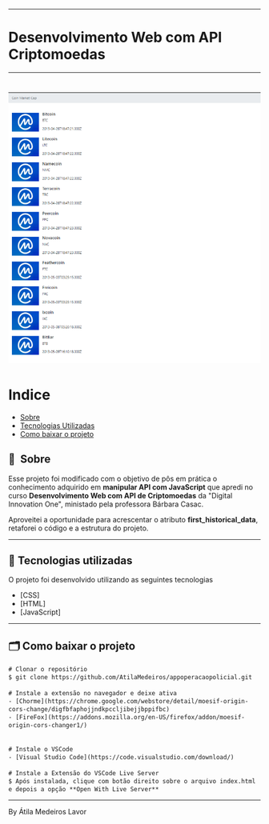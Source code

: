 
---
# Desenvolvimento Web com API Criptomoedas
---

<h1>
    <img src="https://github.com/AtilaMedeiros/criptomoedasAPI-HTML-JavaScript/blob/main/img/web-list.png">
</h1>


# Indice

- [Sobre](#-sobre)
- [Tecnologias Utilizadas](#-tecnologias-utilizadas)
- [Como baixar o projeto](#-como-baixar-o-projeto)

## 🔖&nbsp; Sobre

Esse projeto foi modificado com o objetivo de pôs em prática o conhecimento adquirido em **manipular API com JavaScript** que apredi no curso **Desenvolvimento Web com API de Criptomoedas** da "Digital Innovation One",  ministado pela professora Bárbara Casac. 

Aproveitei a oportunidade para acrescentar o atributo **first_historical_data**, retaforei o código e a estrutura do projeto.

---

## 🚀 Tecnologias utilizadas

O projeto foi desenvolvido utilizando as seguintes tecnologias

- [CSS]
- [HTML]
- [JavaScript]

---

## 🗂 Como baixar o projeto



    # Clonar o repositório
    $ git clone https://github.com/AtilaMedeiros/appoperacaopolicial.git

    # Instale a extensão no navegador e deixe ativa
    - [Chorme](https://chrome.google.com/webstore/detail/moesif-origin-cors-change/digfbfaphojjndkpccljibejjbppifbc)
    - [FireFox](https://addons.mozilla.org/en-US/firefox/addon/moesif-origin-cors-changer1/)


    # Instale o VSCode
    - [Visual Studio Code](https://code.visualstudio.com/download/)

    # Instale a Extensão do VSCode Live Server
    $ Após instalada, clique com botão direito sobre o arquivo index.html e depois a opção **Open With Live Server**
    

---

By Átila Medeiros Lavor
